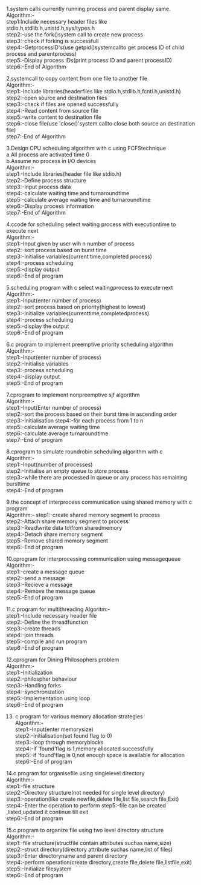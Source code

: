 1.system calls currently running process and parent display same.\
Algorithm:-\
step1:Include necessary header files like stdio.h,stdlib.h,unistd.h,sys/types.h\
step2:-use the fork()system call to create new process\
step3:-check if forking is successfull\
step4:-GetprocessID's(use getpid()systemcallto get process ID of child process and parentprocess)\
step5:-Display process IDs(print process ID and parent processID)\
step6:-End of Algorithm

2.systemcall to copy content from one file to another file\
Algorithm:-\
step1:-Include libraries(headerfiles like stdio.h,stdlib.h,fcntl.h,unistd.h)\
step2:-open source and destination files\
step3:-check if files are opened successfully\
step4:-Read content from source file\
step5:-write content to destination file\
step6:-close file(use 'close()'system callto close both source an destination file)\
step7:-End of Algorithm

3.Design CPU scheduling algorithm with c using FCFStechnique\
a.All process are activated time 0\
b.Assume no process in I/O devices\
Algorithm:-\
step1:-Include libraries(header file like stdio.h)\
step2:-Define process structure\
step3:-Input process data\
step4:-calculate waiting time and turnaroundtime\
step5:-calculate average waiting time and turnaroundtime\
step6:-Display process information\
step7:-End of Algorithm

4.ccode for scheduling select waiting process with executiontime to execute next\
Algorithm:-\
step1:-Input given by user wih n number of process\
step2:-sort process based on burst time\
step3:-Initialise variables(current time,completed process)\
step4:-process scheduling\
step5:-display output\
step6:-End of program

5.scheduling program with c select waitingprocess to execute next\
Algorithm:-\
step1:-Input(enter number of process)\
step2:-sort process based on priority(highest to lowest)\
step3:-Initialize variables(currenttime,completedprocess)\
step4:-process scheduling\
step5:-display the output\
step6:-End of program

6.c program to implement preemptive priority scheduling algorithm\
Algorithm:-\
step1:-Input(enter number of process)\
step2:-Initialise variables\
step3:-process scheduling\
step4:-display output\
step5:-End of program

7.cprogram to implement nonpreemptive sjf algorithm\
Algorithm:-\
step1:-Input(Enter number of process)\
step2:-sort the process based on their burst time in ascending order\
step3:-Initialisation
step4:-for each process from 1 to n\
step5:-calculate average waiting time\
step6:-calculate average turnaroundtime\
step7:-End of program

8.cprogram to simulate roundrobin scheduling algorithm with c\
Algorithm:-\
step1:-Input(number of processes)\
step2:-Initialise an empty queue to store process\
step3:-while there are processed in queue or any process has remaining bursttime\
step4:-End of program

9.the concept of interprocess communication using shared memory with c program\
Algorithm:-
step1:-create shared memory segment to process\
step2:-Attach share memory segment to process\
step3:-Read\write data to\from sharedmemory\
step4:-Detach share memory segment\
step5:-Remove shared memory segment\
step6:-End of program

10.cprogram for interprocessing communication using messagequeue\
Algorithm:-\
step1:-create a message queue\
step2:-send a message\
step3:-Recieve a message\
step4:-Remove the message queue\
step5:-End of program

11.c program for multithreading
Algoritm:-\
step1:-Include necessary header file\
step2:-Define the threadfunction\
step3:-create threads\
step4:-join threads\
step5:-compile and run program\
step6:-End of program

12.cprogram for Dining Philosophers problem\
Algorithm:-\
step1:-Initialization\
step2:-philospher behaviour\
step3:-Handling forks\
step4:-synchronization\
step5:-Implementation using loop\
step6:-End of program

13. c program for various memory allocation strategies\
Algorithm:-\
step1:-Input(enter memorysize)\
step2:-Initialisation(set found flag to 0)\
step3:-loop through memoryblocks\
step4:-if 'found'flag is 1,memory allocated successfully\
step5:-if 'found'flag is 0,not enough space is available for allocation\
step6:-End of program

14.c program for organisefile using singlelevel directory\
Algorithm:-\
step1:-file structure\
step2:-Directory structure(not needed for single level directory)\
step3:-operation(like create newfile,delete file,list file,search file,Exit)\
step4:-Enter the operation to perform
step5:-file can be created ,listed,updated it continue till exit\
step6:-End of program

15.c program to organize file using two level directory structure\
Algorithm:-\
step1:-file structure(structfile contain attributes suchas name,size)\
step2:-struct directory(directory attribute suchas name,list of files)\
step3:-Enter directoryname and parent directory\
step4:-perform operation(create directory,create file,delete file,listfile,exit)\
step5:-Initialize filesystem\
step6:-End of program
